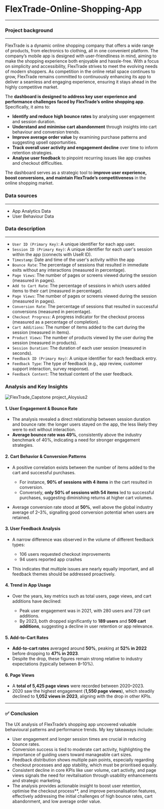 # FlexTrade-Online-Shopping-App
---

### Project background
 ---
FlexTrade is a dynamic online shopping company that offers a wide range of products, from electronics to clothing, all in one convenient platform. The company’s mobile app is designed with user-friendliness in mind, aiming to make the shopping experience both enjoyable and hassle-free. With a focus on simplicity and accessibility, FlexTrade strives to meet the evolving needs of modern shoppers. As competition in the online retail space continues to grow, FlexTrade remains committed to continuously enhancing its app to deliver a seamless and engaging experience, ensuring it stays ahead in the highly competitive market.

The **dashboard is designed to address key user experience and performance challenges faced by FlexTrade’s online shopping app**. Specifically, it aims to:

- **Identify and reduce high bounce rates** by analysing user engagement and session duration.
- **Understand and minimise cart abandonment** through insights into cart behaviour and conversion trends.
- **Improve average order value** by examining purchase patterns and suggesting upsell opportunities.
- **Track overall user activity and engagement decline** over time to inform retention strategies.
- **Analyse user feedback** to pinpoint recurring issues like app crashes and checkout difficulties.

The dashboard serves as a strategic tool to **improve user experience, boost conversions, and maintain FlexTrade’s competitiveness** in the online shopping market.

### Data sources
 ---
- App Analytics Data
- User Behaviour Data

### Data description
 ---
- ``User ID (Primary Key)``: A unique identifier for each app user. 
- ``Session ID (Primary Key)``: A unique identifier for each user's session within the app (connects with UseR ID).
- ``Timestamp``: Date and time of the user's activity within the app
- ``Bounce Rate``: The percentage of sessions that resulted in immediate exits without any interactions (measured in percentage).
- ``Page Views``: The number of pages or screens viewed during the session (measured in pages). 
- ``Add to Cart Rate``: The percentage of sessions in which users added items to their cart (measured in percentage).
- ``Page Views``: The number of pages or screens viewed during the session (measured in pages). 
- ``Conversion Rate``: The percentage of sessions that resulted in successful conversions (measured in percentage).
- ``Checkout Progress``: A progress indicator for the checkout process (measured as a percentage of completion).
- ``Cart Additions``: The number of items added to the cart during the session (measured in items).
- ``Product Views``: The number of products viewed by the user during the session (measured in products).
- ``Session Duration``: The duration of each user session (measured in seconds).
- ``Feedback ID (Primary Key)``: A unique identifier for each feedback entry.
- ``Feedback Type``: The type of feedback (e.g., app review, customer support interaction, survey response). 
- ``Feedback Content``: The textual content of the user feedback.

### **Analysis and Key Insights**

![FlexTrade_Capstone project_Aloysius2](https://github.com/user-attachments/assets/186eab5e-7ec5-4f4e-ac2a-581075181486)

#### 1. **User Engagement & Bounce Rate**

* The analysis revealed a direct relationship between session duration and bounce rate: the longer users stayed on the app, the less likely they were to exit without interaction.
* **Average bounce rate was 49%**, consistently above the industry benchmark of 40%, indicating a need for stronger engagement strategies.

#### 2. **Cart Behavior & Conversion Patterns**

* A positive correlation exists between the number of items added to the cart and successful purchases.

  * For instance, **90% of sessions with 4 items** in the cart resulted in conversion.
  * Conversely, **only 50% of sessions with 54 items** led to successful purchases, suggesting diminishing returns at higher cart volumes.
* Average conversion rate stood at **50%**, well above the global industry average of 2–3%, signalling good conversion potential when users are retained.

#### 3. **User Feedback Analysis**

* A narrow difference was observed in the volume of different feedback types:

  * 106 users requested checkout improvements
  * 94 users reported app crashes
* This indicates that multiple issues are nearly equally important, and all feedback themes should be addressed proactively.

#### 4. **Trend in App Usage**

* Over the years, key metrics such as total users, page views, and cart additions have declined:

  * Peak user engagement was in 2021, with 280 users and 729 cart additions.
  * By 2023, both dropped significantly to **189 users** and **509 cart additions**, suggesting a decline in user retention or app relevance.

#### 5. **Add-to-Cart Rates**

* **Add-to-cart rates** averaged around **50%**, peaking at **52% in 2022** before dropping to **47% in 2023**.
* Despite the drop, these figures remain strong relative to industry expectations (typically between 8–10%).

#### 6. **Page Views**

* A **total of 5,425 page views** were recorded between 2020–2023.
* 2020 saw the highest engagement (**1,550 page views**), which steadily declined to **1,052 views in 2023**, aligning with the drop in other KPIs.

---

### ✅ **Conclusion**

The UX analysis of FlexTrade’s shopping app uncovered valuable behavioural patterns and performance trends. My key takeaways include:

* User engagement and longer session times are crucial in reducing bounce rates.
* Conversion success is tied to moderate cart activity, highlighting the importance of guiding users toward manageable cart sizes.
* Feedback distribution shows multiple pain points, especially regarding checkout processes and app stability, which must be prioritised equally.
* Consistent decline in core KPIs like user volume, cart activity, and page views signals the need for revitalisation through usability enhancements and strategic marketing.
* The analysis provides actionable insight to boost user retention, optimise the checkout process**, and improve personalisation features, effectively addressing the initial challenges of high bounce rates, cart abandonment, and low average order value.

